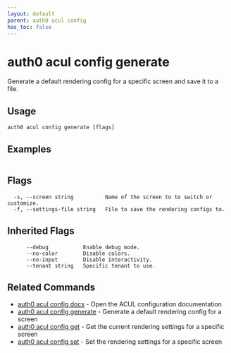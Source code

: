 ```yaml
---
layout: default
parent: auth0 acul config
has_toc: false
---
```

# auth0 acul config generate

Generate a default rendering config for a specific screen and save it to a file.

## Usage
```
auth0 acul config generate [flags]
```

## Examples

```

```


## Flags

```
  -s, --screen string          Name of the screen to to switch or customize.
  -f, --settings-file string   File to save the rendering configs to.
```


## Inherited Flags

```
      --debug           Enable debug mode.
      --no-color        Disable colors.
      --no-input        Disable interactivity.
      --tenant string   Specific tenant to use.
```


## Related Commands

- [auth0 acul config docs](auth0_acul_config_docs.md) - Open the ACUL configuration documentation
- [auth0 acul config generate](auth0_acul_config_generate.md) - Generate a default rendering config for a screen
- [auth0 acul config get](auth0_acul_config_get.md) - Get the current rendering settings for a specific screen
- [auth0 acul config set](auth0_acul_config_set.md) - Set the rendering settings for a specific screen


